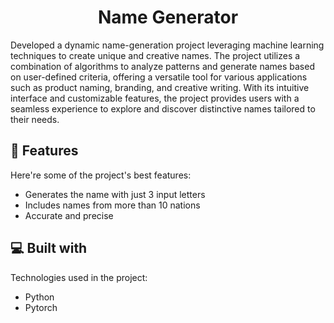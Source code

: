 <h1 align="center" id="title">Name Generator</h1>

<p id="description"> Developed a dynamic name-generation project leveraging machine learning techniques to create unique and creative names. The project utilizes a combination of algorithms to analyze patterns and generate names based on user-defined criteria, offering a versatile tool for various applications such as product naming, branding, and creative writing. With its intuitive interface and customizable features, the project provides users with a seamless experience to explore and discover distinctive names tailored to their needs.</p>

  
  
<h2>🧐 Features</h2>

Here're some of the project's best features:

*   Generates the name with just 3 input letters
*   Includes names from more than 10 nations
*   Accurate and precise



  
  
<h2>💻 Built with</h2>

Technologies used in the project:

*   Python
*   Pytorch
  
